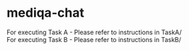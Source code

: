 # mediqa-chat
For executing Task A - Please refer to instructions in TaskA/ <br/>
For executing Task B - Please refer to instructions in TaskB/

